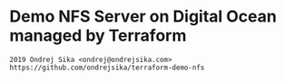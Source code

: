 # Demo NFS Server on Digital Ocean managed by Terraform

    2019 Ondrej Sika <ondrej@ondrejsika.com>
    https://github.com/ondrejsika/terraform-demo-nfs
